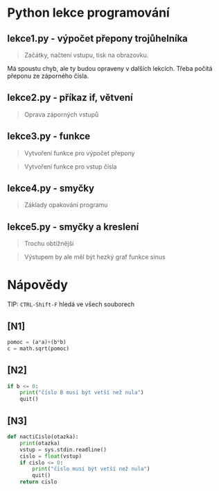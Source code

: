 # Python lekce programování

## lekce1.py - výpočet přepony trojůhelníka
> Začátky, načtení vstupu, tisk na obrazovku.

Má spoustu chyb, ale ty budou opraveny v dalších lekcích.
Třeba počítá přeponu ze záporného čísla.

## lekce2.py - příkaz if, větvení
> Oprava záporných vstupů

## lekce3.py - funkce
> Vytvoření funkce pro výpočet přepony

> Vytvoření funkce pro vstup čísla

## lekce4.py - smyčky 
> Základy opakování programu


## lekce5.py - smyčky a kreslení
> Trochu obtížnější

> Výstupem by ale měl být hezký graf funkce sinus

# Nápovědy
TIP: `CTRL-Shift-F` hledá ve všech souborech

## [N1]
```py
pomoc = (a*a)+(b*b)
c = math.sqrt(pomoc)
```

## [N2]
```py
if b <= 0:
    print("číslo B musí být vetší než nula")
    quit()
```

## [N3]
```py
def nactiCislo(otazka):
    print(otazka)
    vstup = sys.stdin.readline()
    cislo = float(vstup)
    if cislo <= 0:
        print("číslo musí být vetší než nula")
        quit()
    return cislo
```


